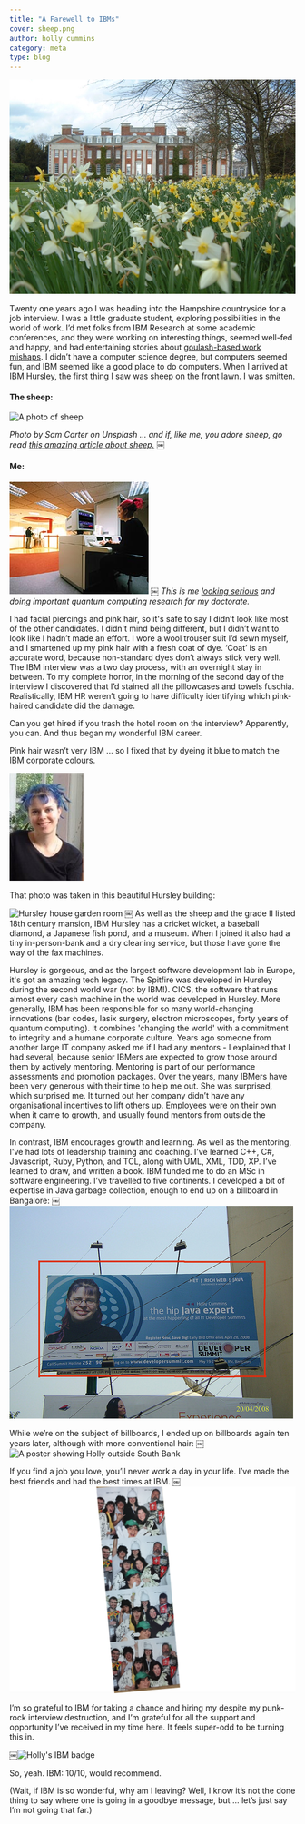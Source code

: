 ```yaml
---
title: "A Farewell to IBMs"
cover: sheep.png
author: holly cummins
category: meta
type: blog
---
```


![Hursley house with daffodils](hursley-daffodils.png)

Twenty one years ago I was heading into the Hampshire countryside for a job interview. I was a
little graduate student, exploring possibilities in the world of work. I’d met folks from IBM Research at some academic conferences, and they were working on interesting things, seemed well-fed and happy, and had entertaining stories about [goulash-based work mishaps](https://www.straightdope.com/21343676/has-ibm-discovered-a-way-to-teleport-objects). I didn’t have a computer science degree, but computers seemed fun, and IBM seemed like a good place to do computers. When I arrived at IBM Hursley, the first thing I saw was sheep on the front lawn. I was smitten.

#### The sheep:

![A photo of sheep](sheep.png)

_Photo by Sam Carter on Unsplash … and if, like me, you adore sheep, go read [this amazing article about sheep.](https://www.theglobeandmail.com/opinion/article-power-to-the-sheeple-why-being-called-a-sheep-should-really-be-seen-as/)_
￼

#### Me:

![Holly with pink hair at a computer](holly-oxford.jpg)
￼
_This is me [looking serious](http://pubsapp.acs.org/cen/coverstory/7845/7845scit.html?) and doing important quantum computing research for my doctorate._

I had facial piercings and pink hair, so it's safe to say I didn’t look like most of the other candidates. I didn't mind being different, but I didn’t want to look like I hadn’t made an effort. I wore a wool trouser suit I’d sewn myself, and I smartened up my pink hair with a fresh coat of dye. ‘Coat’ is an accurate word, because non-standard dyes don’t always stick very well. The IBM interview was a two day process, with an overnight stay in between. To my complete horror, in the morning of the second day of the interview I discovered that I’d stained all the pillowcases and towels fuschia. Realistically, IBM HR weren’t going to have difficulty identifying which pink-haired candidate did the damage.

Can you get hired if you trash the hotel room on the interview? Apparently, you can. And thus began my wonderful IBM career.

Pink hair wasn’t very IBM … so I fixed that by dyeing it blue to match the IBM corporate colours.

![Holly with blue hair](holly-with-blue-hair.jpeg)

That photo was taken in this beautiful Hursley building:

![Hursley house garden room](garden-room.png)
￼
As well as the sheep and the grade II listed 18th century mansion, IBM Hursley has a cricket wicket, a baseball diamond, a Japanese fish pond, and a museum. When I joined it also had a tiny in-person-bank and a dry cleaning service, but those have gone the way of the fax machines.

Hursley is gorgeous, and as the largest software development lab in Europe, it's got an amazing tech legacy. The Spitfire was developed in Hursley during the second world war (not by IBM!). CICS, the software that runs almost every cash machine in the world was developed in Hursley. More generally, IBM has been responsible for so many world-changing innovations (bar codes, lasix surgery, electron microscopes, forty years of quantum computing). It combines 'changing the world' with a commitment to integrity and a humane corporate culture. Years ago someone from another large IT company asked me if I had any mentors - I explained that I had several, because senior IBMers are expected to grow those around them by actively mentoring. Mentoring is part of our performance assessments and promotion packages. Over the years, many IBMers have been very generous with their time to help me out. She was surprised, which surprised me. It turned out her company didn’t have any organisational incentives to lift others up. Employees were on their own when it came to growth, and usually found mentors from outside the company.

In contrast, IBM encourages growth and learning. As well as the mentoring, I've had lots of leadership training and coaching. I’ve learned C++, C#, Javascript, Ruby, Python, and TCL, along with UML, XML, TDD, XP. I’ve learned to draw, and written a book. IBM funded me to do an MSc in software engineering. I’ve travelled to five continents. I developed a bit of expertise in Java garbage collection, enough to end up on a billboard in Bangalore:
￼
![A billboard showing 'the hip Java developer'](holly-cummins-billboard-bangalore-2008.jpeg)

While we’re on the subject of billboards, I ended up on billboards again ten years later, although with more conventional hair:
￼
![A poster showing Holly outside South Bank](holly-southbank-banner.png)

If you find a job you love, you’ll never work a day in your life. I’ve made the best friends and had the best times at IBM.
￼
![A photo booth strip showing IBM Cloud Garage staff in silly hats](garage-group-photo.png)

I’m so grateful to IBM for taking a chance and hiring my despite my punk-rock interview destruction, and I’m grateful for all the support and opportunity I’ve received in my time here. It feels super-odd to be turning this in.

￼![Holly's IBM badge](holly-badge.png)

So, yeah. IBM: 10/10, would recommend.

(Wait, if IBM is so wonderful, why am I leaving? Well, I know it’s not the done thing to say where one is going in a goodbye message, but … let’s just say I’m not going that far.)
